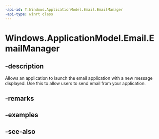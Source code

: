 ```yaml
---
-api-id: T:Windows.ApplicationModel.Email.EmailManager
-api-type: winrt class
---
```


<!-- Class syntax.
public class EmailManager
-->

# Windows.ApplicationModel.Email.EmailManager

## -description
Allows an application to launch the email application with a new message displayed. Use this to allow users to send email from your application.

## -remarks


## -examples

## -see-also
